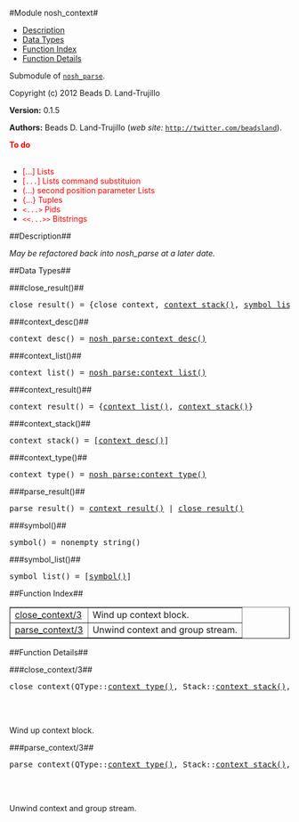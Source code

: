

#Module nosh_context#

* [Description](#description)
* [Data Types](#types)
* [Function Index](#index)
* [Function Details](#functions)


Submodule of [`nosh_parse`](nosh_parse.md).

Copyright (c) 2012 Beads D. Land-Trujillo

__Version:__ 0.1.5

__Authors:__ Beads D. Land-Trujillo (_web site:_ [`http://twitter.com/beadsland`](http://twitter.com/beadsland)).

__<font color="red">To do</font>__
<br></br>

* <font color="red"> [...] Lists</font>
* <font color="red"> [`...`] Lists command substituion</font>
* <font color="red"> (...) second position parameter Lists</font>
* <font color="red"> {...} Tuples</font>
* <font color="red"> `<...>` Pids</font>
* <font color="red"> `<<...>>` Bitstrings</font>
<a name="description"></a>

##Description##


_May be refactored back into nosh_parse at a later date._
<a name="types"></a>

##Data Types##




###<a name="type-close_result">close_result()</a>##



<pre>close_result() = {close_context, <a href="#type-context_stack">context_stack()</a>, <a href="#type-symbol_list">symbol_list()</a>}</pre>



###<a name="type-context_desc">context_desc()</a>##



<pre>context_desc() = <a href="nosh_parse.md#type-context_desc">nosh_parse:context_desc()</a></pre>



###<a name="type-context_list">context_list()</a>##



<pre>context_list() = <a href="nosh_parse.md#type-context_list">nosh_parse:context_list()</a></pre>



###<a name="type-context_result">context_result()</a>##



<pre>context_result() = {<a href="#type-context_list">context_list()</a>, <a href="#type-context_stack">context_stack()</a>}</pre>



###<a name="type-context_stack">context_stack()</a>##



<pre>context_stack() = [<a href="#type-context_desc">context_desc()</a>]</pre>



###<a name="type-context_type">context_type()</a>##



<pre>context_type() = <a href="nosh_parse.md#type-context_type">nosh_parse:context_type()</a></pre>



###<a name="type-parse_result">parse_result()</a>##



<pre>parse_result() = <a href="#type-context_result">context_result()</a> | <a href="#type-close_result">close_result()</a></pre>



###<a name="type-symbol">symbol()</a>##



<pre>symbol() = nonempty_string()</pre>



###<a name="type-symbol_list">symbol_list()</a>##



<pre>symbol_list() = [<a href="#type-symbol">symbol()</a>]</pre>
<a name="index"></a>

##Function Index##


<table width="100%" border="1" cellspacing="0" cellpadding="2" summary="function index"><tr><td valign="top"><a href="#close_context-3">close_context/3</a></td><td>Wind up context block.</td></tr><tr><td valign="top"><a href="#parse_context-3">parse_context/3</a></td><td>Unwind context and group stream.</td></tr></table>


<a name="functions"></a>

##Function Details##

<a name="close_context-3"></a>

###close_context/3##


<pre>close_context(QType::<a href="#type-context_type">context_type()</a>, Stack::<a href="#type-context_stack">context_stack()</a>, List::<a href="#type-symbol_list">symbol_list()</a>) -> <a href="#type-context_result">context_result()</a></pre>
<br></br>


Wind up context block.<a name="parse_context-3"></a>

###parse_context/3##


<pre>parse_context(QType::<a href="#type-context_type">context_type()</a>, Stack::<a href="#type-context_stack">context_stack()</a>, List::<a href="#type-symbol_list">symbol_list()</a>) -> <a href="#type-parse_result">parse_result()</a></pre>
<br></br>


Unwind context and group stream.